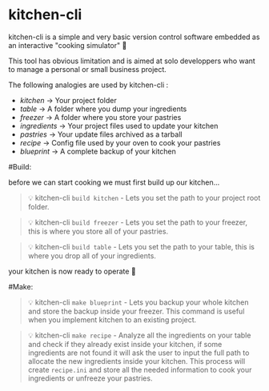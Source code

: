 # kitchen-cli

kitchen-cli is a simple and very basic version control software embedded as an interactive "cooking simulator" :cake:

This tool has obvious limitation and is aimed at solo developpers who want to manage a personal or small business project.


The following analogies are used by kitchen-cli :

*  _kitchen_     -> Your project folder
*  _table_       -> A folder where you dump your ingredients
*  _freezer_     -> A folder where you store your pastries
*  _ingredients_ -> Your project files used to update your kitchen
*  _pastries_    -> Your update files archived as a tarball
*  _recipe_      -> Config file used by your oven to cook your pastries
*  _blueprint_   -> A complete backup of your kitchen



#Build:

before we can start cooking we must first build up our kitchen...


> :bulb: kitchen-cli `build kitchen` - Lets you set the path to your project root folder. 

> :bulb: kitchen-cli `build freezer` - Lets you set the path to your freezer, this is where you store all of your pastries.

> :bulb: kitchen-cli `build table`   - Lets you set the path to your table, this is where you drop all of your ingredients.


your kitchen is now ready to operate :fork_and_knife:


#Make: 


> :bulb: kitchen-cli `make blueprint` - Lets you backup your whole kitchen and store the backup inside your freezer. 
                                        This command is useful when you implement kitchen to an existing project.

> :bulb: kitchen-cli `make recipe` - Analyze all the ingredients on your table and check if they already exist inside                                        your kitchen, if some ingredients are not found it will ask the user to input the full path                                              to allocate the new ingredients inside your kitchen. This process will create `recipe.ini` and                                          store all the needed information to cook your ingredients or unfreeze your pastries.



